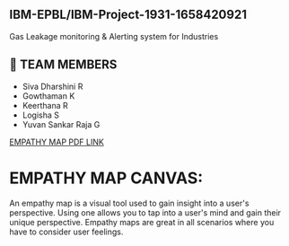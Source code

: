  ## IBM-EPBL/IBM-Project-1931-1658420921
 
 Gas Leakage monitoring & Alerting system for Industries
 
 ## 🦰 TEAM MEMBERS
- Siva Dharshini R
- Gowthaman K
- Keerthana R
- Logisha S
- Yuvan Sankar Raja G
 
 [EMPATHY MAP PDF LINK ](https://github.com/IBM-EPBL/IBM-Project-1931-1658420921/blob/main/Empathy%20Map/Empathy%20%20Map.pdf)
 
 # EMPATHY MAP CANVAS:

An empathy map is a visual tool used to gain insight into a user's perspective. Using one allows you to tap into a user's mind and gain their unique perspective. Empathy maps are great in all scenarios where you have to consider user feelings.
